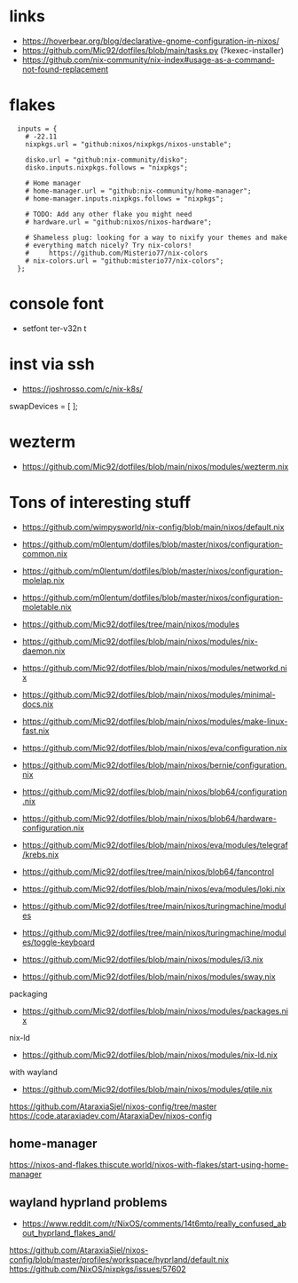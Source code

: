 # links

* https://hoverbear.org/blog/declarative-gnome-configuration-in-nixos/
* https://github.com/Mic92/dotfiles/blob/main/tasks.py (?kexec-installer)
* https://github.com/nix-community/nix-index#usage-as-a-command-not-found-replacement

# flakes

```
  inputs = {
    # -22.11
    nixpkgs.url = "github:nixos/nixpkgs/nixos-unstable";

    disko.url = "github:nix-community/disko";
    disko.inputs.nixpkgs.follows = "nixpkgs";

    # Home manager
    # home-manager.url = "github:nix-community/home-manager";
    # home-manager.inputs.nixpkgs.follows = "nixpkgs";

    # TODO: Add any other flake you might need
    # hardware.url = "github:nixos/nixos-hardware";

    # Shameless plug: looking for a way to nixify your themes and make
    # everything match nicely? Try nix-colors!
    #     https://github.com/Misterio77/nix-colors
    # nix-colors.url = "github:misterio77/nix-colors";
  };
```

# console font
* setfont ter-v32n t

# inst via ssh
* https://joshrosso.com/c/nix-k8s/

swapDevices = [ ];

# wezterm

* https://github.com/Mic92/dotfiles/blob/main/nixos/modules/wezterm.nix

# Tons of interesting stuff

* https://github.com/wimpysworld/nix-config/blob/main/nixos/default.nix

* https://github.com/m0lentum/dotfiles/blob/master/nixos/configuration-common.nix
* https://github.com/m0lentum/dotfiles/blob/master/nixos/configuration-molelap.nix
* https://github.com/m0lentum/dotfiles/blob/master/nixos/configuration-moletable.nix

* https://github.com/Mic92/dotfiles/tree/main/nixos/modules
* https://github.com/Mic92/dotfiles/blob/main/nixos/modules/nix-daemon.nix
* https://github.com/Mic92/dotfiles/blob/main/nixos/modules/networkd.nix
* https://github.com/Mic92/dotfiles/blob/main/nixos/modules/minimal-docs.nix
* https://github.com/Mic92/dotfiles/blob/main/nixos/modules/make-linux-fast.nix
* https://github.com/Mic92/dotfiles/blob/main/nixos/eva/configuration.nix
* https://github.com/Mic92/dotfiles/blob/main/nixos/bernie/configuration.nix
* https://github.com/Mic92/dotfiles/blob/main/nixos/blob64/configuration.nix
* https://github.com/Mic92/dotfiles/blob/main/nixos/blob64/hardware-configuration.nix
* https://github.com/Mic92/dotfiles/blob/main/nixos/eva/modules/telegraf/krebs.nix
* https://github.com/Mic92/dotfiles/tree/main/nixos/blob64/fancontrol
* https://github.com/Mic92/dotfiles/blob/main/nixos/eva/modules/loki.nix
* https://github.com/Mic92/dotfiles/tree/main/nixos/turingmachine/modules
* https://github.com/Mic92/dotfiles/tree/main/nixos/turingmachine/modules/toggle-keyboard


* https://github.com/Mic92/dotfiles/blob/main/nixos/modules/i3.nix
* https://github.com/Mic92/dotfiles/blob/main/nixos/modules/sway.nix

packaging
* https://github.com/Mic92/dotfiles/blob/main/nixos/modules/packages.nix

nix-ld
* https://github.com/Mic92/dotfiles/blob/main/nixos/modules/nix-ld.nix

with wayland
* https://github.com/Mic92/dotfiles/blob/main/nixos/modules/qtile.nix

https://github.com/AtaraxiaSjel/nixos-config/tree/master
https://code.ataraxiadev.com/AtaraxiaDev/nixos-config

## home-manager

https://nixos-and-flakes.thiscute.world/nixos-with-flakes/start-using-home-manager

## wayland hyprland problems

* https://www.reddit.com/r/NixOS/comments/14t6mto/really_confused_about_hyprland_flakes_and/

https://github.com/AtaraxiaSjel/nixos-config/blob/master/profiles/workspace/hyprland/default.nix
https://github.com/NixOS/nixpkgs/issues/57602
